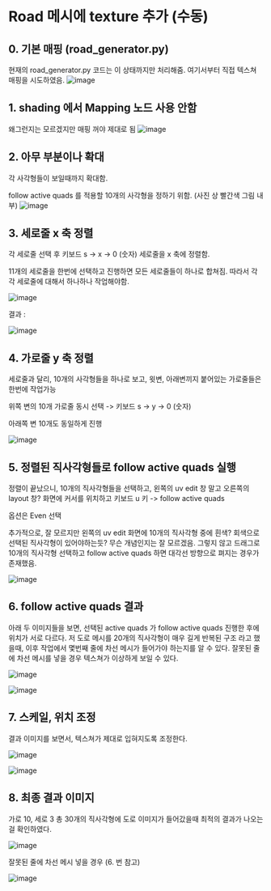 # Road 메시에 texture 추가 (수동)

## 0. 기본 매핑 (road_generator.py)
현재의 road_generator.py 코드는 이 상태까지만 처리해줌. 
여기서부터 직접 텍스쳐 매핑을 시도하였음.
![image](assets/md/i1.png)

## 1. shading 에서 Mapping 노드 사용 안함
왜그런지는 모르겠지만 매핑 꺼야 제대로 됨
![image](assets/md/i0.png)

## 2. 아무 부분이나 확대
각 사각형들이 보일때까지 확대함.

follow active quads 를 적용할 10개의 사각형을 정하기 위함. (사진 상 빨간색 그림 내부)
![image](assets/md/i2.png)

## 3. 세로줄 x 축 정렬
각 세로줄 선택 후 키보드 s -> x -> 0 (숫자)
세로줄을 x 축에 정렬함.

11개의 세로줄을 한번에 선택하고 진행하면 모든 세로줄들이 하나로 합쳐짐. 따라서 각각 세로줄에 대해서 하나하나 작업해야함.

![image](assets/md/i4.png)

결과 : 

![image](assets/md/i5.png)

## 4. 가로줄 y 축 정렬
세로줄과 달리, 10개의 사각형들을 하나로 보고, 윗변, 아래변끼지 붙어있는 가로줄들은 한번에 작업가능

위쪽 변의 10개 가로줄 동시 선택 -> 키보드 s -> y -> 0 (숫자)

아래쪽 변 10개도 동일하게 진행


![image](assets/md/i3.png)

## 5. 정렬된 직사각형들로 follow active quads 실행

정렬이 끝났으니, 10개의 직사각형들을 선택하고, 왼쪽의 uv edit 창 말고 오른쪽의 layout 창? 화면에 커서를 위치하고 키보드 u 키 -> follow active quads

옵션은 Even 선택

추가적으로, 잘 모르지만 왼쪽의 uv edit 화면에 10개의 직사각형 중에 흰색? 회색으로 선택된 직사각형이 있어야하는듯? 무슨 개념인지는 잘 모르겠음. 그렇지 않고 드래그로 10개의 직사각형 선택하고 follow active quads 하면 대각선 방향으로 펴지는 경우가 존재했음.

![image](assets/md/i6.png)

## 6. follow active quads 결과

아래 두 이미지들을 보면, 선택된 active quads 가 follow active quads 진행한 후에 위치가 서로 다르다. 
저 도로 메시를 20개의 직사각형이 매우 길게 반복된 구조 라고 했을때, 이후 작업에서 몇번째 줄에 차선 메시가 들어가야 하는지를 알 수 있다. 
잘못된 줄에 차선 메시를 넣을 경우 텍스쳐가 이상하게 보일 수 있다.


![image](assets/md/i7.png)

![image](assets/md/i11.png)



## 7. 스케일, 위치 조정
결과 이미지를 보면서, 텍스쳐가 제대로 입혀지도록 조정한다.

![image](assets/md/i8.png)

![image](assets/md/i9.png)

## 8. 최종 결과 이미지

가로 10, 세로 3 총 30개의 직사각형에 도로 이미지가 들어갔을때 최적의 결과가 나오는걸 확인하였다.

![image](assets/md/i10.png)

잘못된 줄에 차선 메시 넣을 경우 (6. 번 참고)

![image](assets/md/i12.png)